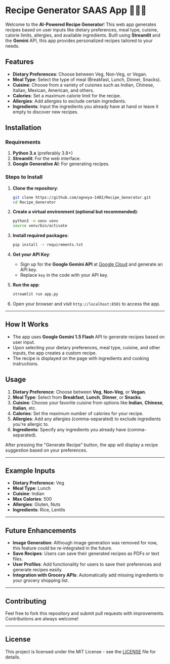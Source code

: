 # Recipe Generator SAAS App 👨🏻‍🍳

Welcome to the **AI-Powered Recipe Generator**! This web app generates recipes based on user inputs like dietary preferences, meal type, cuisine, calorie limits, allergies, and available ingredients. Built using **Streamlit** and the **Gemini** API, this app provides personalized recipes tailored to your needs.

## Features

- **Dietary Preferences**: Choose between Veg, Non-Veg, or Vegan.
- **Meal Type**: Select the type of meal (Breakfast, Lunch, Dinner, Snacks).
- **Cuisine**: Choose from a variety of cuisines such as Indian, Chinese, Italian, Mexican, American, and others.
- **Calories**: Set a maximum calorie limit for the recipe.
- **Allergies**: Add allergies to exclude certain ingredients.
- **Ingredients**: Input the ingredients you already have at hand or leave it empty to discover new recipes.

## Installation

### Requirements

1. **Python 3.x** (preferably 3.8+)
2. **Streamlit**: For the web interface.
3. **Google Generative AI**: For generating recipes.

### Steps to Install

1. **Clone the repository**:

    ```bash
    git clone https://github.com/agneya-1402/Recipe_Generator.git
    cd Recipe_Generator
    ```

2. **Create a virtual environment (optional but recommended)**:

    ```bash
    python3 -m venv venv
    source venv/bin/activate  
    ```

3. **Install required packages**:

    ```bash
    pip install -r requirements.txt
    ```

4. **Get your API Key**:
    - Sign up for the **Google Gemini API** at [Google Cloud](https://cloud.google.com/ai) and generate an API key.
    - Replace `key` in the code with your API key.

5. **Run the app**:

    ```bash
    streamlit run app.py
    ```

6. Open your browser and visit `http://localhost:8501` to access the app.

---

## How It Works

- The app uses **Google Gemini 1.5 Flash** API to generate recipes based on user input.
- Upon selecting your dietary preferences, meal type, cuisine, and other inputs, the app creates a custom recipe.
- The recipe is displayed on the page with ingredients and cooking instructions.

## Usage

1. **Dietary Preference**: Choose between **Veg**, **Non-Veg**, or **Vegan**.
2. **Meal Type**: Select from **Breakfast**, **Lunch**, **Dinner**, or **Snacks**.
3. **Cuisine**: Choose your favorite cuisine from options like **Indian**, **Chinese**, **Italian**, etc.
4. **Calories**: Set the maximum number of calories for your recipe.
5. **Allergies**: Add any allergies (comma-separated) to exclude ingredients you're allergic to.
6. **Ingredients**: Specify any ingredients you already have (comma-separated).

After pressing the "Generate Recipe" button, the app will display a recipe suggestion based on your preferences.

---

## Example Inputs

- **Dietary Preference**: Veg
- **Meal Type**: Lunch
- **Cuisine**: Indian
- **Max Calories**: 500
- **Allergies**: Gluten, Nuts
- **Ingredients**: Rice, Lentils

---

## Future Enhancements

- **Image Generation**: Although image generation was removed for now, this feature could be re-integrated in the future.
- **Save Recipes**: Users can save their generated recipes as PDFs or text files.
- **User Profiles**: Add functionality for users to save their preferences and generate recipes easily.
- **Integration with Grocery APIs**: Automatically add missing ingredients to your grocery shopping list.

---

## Contributing

Feel free to fork this repository and submit pull requests with improvements. Contributions are always welcome!

---

## License

This project is licensed under the MIT License - see the [LICENSE](LICENSE) file for details.
